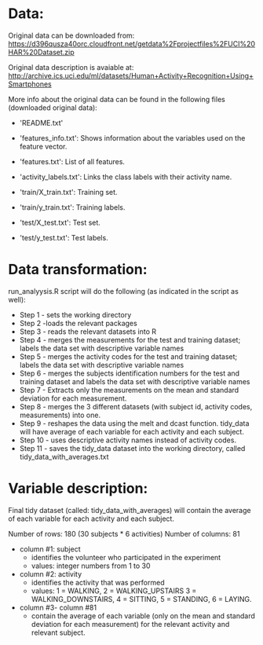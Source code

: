 Data:
=========

Original data can be downloaded from:
https://d396qusza40orc.cloudfront.net/getdata%2Fprojectfiles%2FUCI%20HAR%20Dataset.zip 

Original data description is avaiable at:
http://archive.ics.uci.edu/ml/datasets/Human+Activity+Recognition+Using+Smartphones 

More info about the original data can be found in the following files (downloaded original data):

- 'README.txt'

- 'features_info.txt': Shows information about the variables used on the feature vector.

- 'features.txt': List of all features.

- 'activity_labels.txt': Links the class labels with their activity name.

- 'train/X_train.txt': Training set.

- 'train/y_train.txt': Training labels.

- 'test/X_test.txt': Test set.

- 'test/y_test.txt': Test labels.


Data transformation:
======================

run_analyysis.R script will do the following (as indicated in the script as well):

- Step 1 - sets the working directory
- Step 2 -loads the relevant packages
- Step 3 - reads the relevant datasets into R
- Step 4 - merges the measurements for the test and training dataset; labels the data set with descriptive variable names
- Step 5 - merges the activity codes for the test and training dataset; labels the data set with descriptive variable names
- Step 6 - merges the subjects identification numbers for the test and training dataset and labels the data set with descriptive variable names
- Step 7 - Extracts only the measurements on the mean and standard deviation for each measurement.
- Step 8 - merges the 3 different datasets (with subject id, activity codes, measurements) into one.
- Step 9 - reshapes the data using the melt and dcast function. tidy_data will have average of each variable for each activity and each subject.
- Step 10 - uses descriptive activity names instead of activity codes.
- Step 11 - saves the tidy_data dataset into the working directory, called tidy_data_with_averages.txt

Variable description:
===========================

Final tidy dataset (called: tidy_data_with_averages) will contain the average of each variable for each activity and each subject. 

Number of rows: 180 (30 subjects * 6 activities)
Number of columns: 81 
 - column #1: subject
	- identifies the volunteer who participated in the experiment
	- values: integer numbers from 1 to 30
 - column #2: activity
	- identifies the activity that was performed
	- values: 1 = WALKING, 2 = WALKING_UPSTAIRS 3 = WALKING_DOWNSTAIRS, 4 = SITTING, 5 = STANDING, 6  = LAYING.
 - column #3- column #81
	- contain the average of each variable (only on the mean and standard deviation for each measurement) for the relevant activity and relevant subject.


